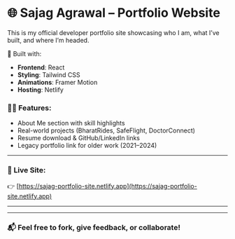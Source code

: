 # 🌐 Sajag Agrawal – Portfolio Website

This is my official developer portfolio site showcasing who I am, what I’ve built, and where I’m headed.

🚀 Built with:
- **Frontend**: React 
- **Styling**: Tailwind CSS 
- **Animations**: Framer Motion
- **Hosting**: Netlify 

### 🧑‍💻 Features:
- About Me section with skill highlights
- Real-world projects (BharatRides, SafeFlight, DoctorConnect)
- Resume download & GitHub/LinkedIn links
- Legacy portfolio link for older work (2021–2024)

---

### 🔗 Live Site:
👉 [https://sajag-portfolio-site.netlify.app](https://sajag-portfolio-site.netlify.app)


---


---

### 📬 Feel free to fork, give feedback, or collaborate!

